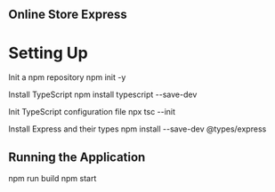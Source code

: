 ## Online Store Express

# Setting Up

Init a npm repository
npm init -y

Install TypeScript
npm install typescript --save-dev

Init TypeScript configuration file
npx tsc --init

Install Express and their types
npm install --save-dev @types/express

## Running the Application

npm run build
npm start
